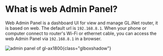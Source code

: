 # What is web Admin Panel?

Web Admin Panel is a dashboard UI for view and manage GL.iNet router, it is based on web. The default url is `192.168.8.1`. When your phone or computer connect to router's Wi-Fi or ethernet cable, you can access the web Admin Panel via `192.168.8.1` in a browser.

![admin panel of gl-ax1800](https://static.gl-inet.com/docs/en/3/tutorials/web_admin_panel/admin_panel_with_address.png){class="glboxshadow"}
